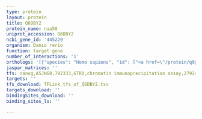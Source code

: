 ```yaml
---
type: protein
layout: protein
title: Q6DBY2
protein_name: naa50
uniprot_accession: Q6DBY2
ncbi_gene_id: '445229'
organism: Danio rerio
function: target gene
number_of_interactions: '1'
orthologs: '[{"species": "Homo sapiens", "id": ["<a href=\"/protein/q9gzz1\">Q9GZZ1</a>"]}, {"species": "Mus musculus", "id": ["<a href=\"/protein/q6pgb6\">Q6PGB6</a>"]}, {"species": "Rattus norvegicus", "id": ["<a href=\"/protein/b5dfb7\">B5DFB7</a>", "A0A0G2K1A0"]}, {"species": "Drosophila melanogaster", "id": ["<a href=\"/protein/q9nhd5\">Q9NHD5</a>"]}, {"species": "Caenorhabditis elegans", "id": ["<a href=\"/protein/q20220\">Q20220</a>"]}]'
jaspar_matrices: ''
tfs: nanog,A5JNG8,792333,GTRD,chromatin immunoprecipitation assay,27924024%5Buid%5D,No
targets: ''
tfs_download: TFLink_tfs_of_Q6DBY2.tsv
targets_download: ''
bindingSites_download: ''
binding_sites_ls: ''

---
```

